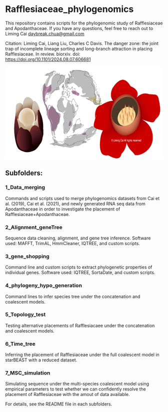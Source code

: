 # Rafflesiaceae_phylogenomics
This repository contains scripts for the phylogenomic study of Rafflesiaceae and Apodanthaceae. If you have any questions, feel free to reach out to Liming Cai daybreak.chua@gmail.com

Citation: Liming Cai, Liang Liu, Charles C Davis. The danger zone: the joint trap of incomplete lineage sorting and long-branch attraction in placing Rafflesiaceae. In review. biorxiv. doi: https://doi.org/10.1101/2024.08.07.606681

<img src="./raff_apo.png" alt="Gondwana distribution of Rafflesiaceae and Apodanthaceae" width="720" height ="297">

## Subfolders:

### 1_Data_merging

Commands and scripts used to merge phylogenomics datasets from Cai et al. (2019), Cai et al. (2021), and newly generated RNA seq data from Apodanthaceae in order to investigate the placement of Rafflesiaceae+Apodanthaceae.

### 2_Alignment_geneTree

Sequence data cleaning, alignment, and gene tree inference. Software used: MAFFT, TrimAL, HmmCleaner, IQTREE, and custom scripts.

### 3_gene_shopping

Command line and custom scripts to extract phylogenetic properties of individual genes. Software used: IQTREE, SortaDate, and custom scripts.

### 4_phylogeny_hypo_generation

Command lines to infer species tree under the concatenation and coalescent models.

### 5_Topology_test

Testing alternative placements of Rafflesiacaee under the concatenation and coalescent models.

### 6_Time_tree 

Inferring the placement of Rafflesiaceae under the full coalescent model in starBEAST with a reduced dataset.

### 7_MSC_simulation

Simulating sequence under the multi-species coalescent model using empirical parameters to test whether we can confidently resolve the placement of Rafflesiaceae with the amout of data available.

For details, see the README file in each subfolders.
